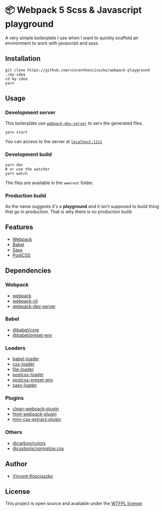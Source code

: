 # 📦 Webpack 5 Scss & Javascript playground

A very simple boilerplate I use when I want to quickly scaffold an environment to work with javascript and sass.

## Installation

```
git clone https://github.com/vincentkosciuszko/webpack-playground ./my-idea
cd my-idea
yarn
```

## Usage

### Development server

This boilerplate use [`webpack-dev-server`](https://github.com/webpack/webpack-dev-server) to serv the generated files.

```
yarn start
```

You can access to the server at [`localhost:1111`](http://localhost:1111/)

### Development build

```
yarn dev
# or use the watcher
yarn watch
```

The files are available in the `wwwroot` folder.

### Production build

As the name suggests it's a **playground** and it isn't supposed to build thing that go in production. That is why there is no production build.

## Features

-   [Webpack](https://webpack.js.org/)
-   [Babel](https://babeljs.io/)
-   [Sass](https://sass-lang.com/)
-   [PostCSS](https://postcss.org/)

## Dependencies

### Webpack

-   [webpack](https://github.com/webpack/webpack)
-   [webpack-cli](https://github.com/webpack/webpack-cli)
-   [webpack-dev-server](https://github.com/webpack/webpack-dev-server)

### Babel

-   [@babel/core](https://www.npmjs.com/package/@babel/core)
-   [@babel/preset-env](https://babeljs.io/docs/en/babel-preset-env)

### Loaders

-   [babel-loader](https://webpack.js.org/loaders/babel-loader/)
-   [css-loader](https://webpack.js.org/loaders/css-loader/)
-   [file-loader](https://webpack.js.org/loaders/file-loader/)
-   [postcss-loader](https://webpack.js.org/loaders/postcss-loader/)
-   [postcss-preset-env](https://github.com/csstools/postcss-preset-env)
-   [sass-loader](https://webpack.js.org/loaders/sass-loader/)

### Plugins

-   [clean-webpack-plugin](https://github.com/johnagan/clean-webpack-plugin)
-   [html-webpack-plugin](https://webpack.js.org/plugins/html-webpack-plugin/)
-   [mini-css-extract-plugin](https://webpack.js.org/plugins/mini-css-extract-plugin/)

### Others

-   [@carbon/colors](https://www.carbondesignsystem.com/guidelines/color/overview/)
-   [@csstools/normalize.css](https://github.com/csstools/normalize.css/)

## Author

-   [Vincent Kosciuszko](https://github.com/vnzko)

## License
This project is open source and available under the [WTFPL license](LICENSE)
